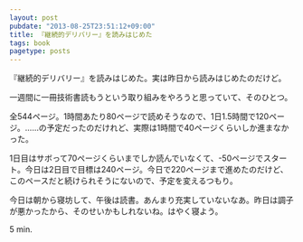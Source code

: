 ```yaml
---
layout: post
pubdate: "2013-08-25T23:51:12+09:00"
title: 『継続的デリバリー』を読みはじめた
tags: book
pagetype: posts
---
```

『継続的デリバリー』を読みはじめた。実は昨日から読みはじめたのだけど。

一週間に一冊技術書読もうという取り組みをやろうと思っていて、そのひとつ。

全544ページ。1時間あたり80ページで読めそうなので、1日1.5時間で120ページ。……の予定だったのだけれど、実際は1時間で40ページくらいしか進まなかった。

1日目はサボって70ページくらいまでしか読んでいなくて、-50ページでスタート。今日は2日目で目標は240ページ。今日で220ページまで進めたのだけど、このペースだと続けられそうにないので、予定を変えるつもり。

今日は朝から寝坊して、午後は読書。あんまり充実していないなあ。昨日は調子が悪かったから、そのせいかもしれないね。はやく寝よう。

5 min.
